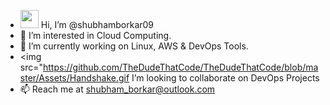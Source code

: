 - <img src="https://github.com/TheDudeThatCode/TheDudeThatCode/blob/master/Assets/Hi.gif" width="29px"> Hi, I’m @shubhamborkar09
- 👀 I’m interested in Cloud Computing.
- 🌱 I’m currently working on Linux, AWS & DevOps Tools.
- <img src="https://github.com/TheDudeThatCode/TheDudeThatCode/blob/master/Assets/Handshake.gif I’m looking to collaborate on DevOps Projects
- 📫 Reach me at shubham_borkar@outlook.com

<!---
Shubhamborkar909/Shubhamborkar909 is a ✨ special ✨ repository because its `README.md` (this file) appears on your GitHub profile.
You can click the Preview link to take a look at your changes.
--->
